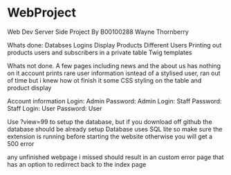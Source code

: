 # WebProject
Web Dev Server Side Project
By B00100288 
Wayne Thornberry

Whats done:
Databses
Logins
Display Products
Different Users
Printing out products users and subscribers in a private table
Twig templates

Whats not done.
A few pages including news and the about us has nothing on it
account prints rare user information isntead of a stylised user, ran out of time but i knew how ot finish it
some CSS styling on the table and product display 


Account information
Login: Admin Password: Admin
Login: Staff Password: Staff
Login: User Password: User

Use ?view=99 to setup the database, but if you download off github the database should be already setup
Database uses SQL lite so make sure the extension is running before starting the website otherwise you will get a 500 error

any unfinished webpage i missed should result in an custom error page that has an option to redirrect back to the index page
